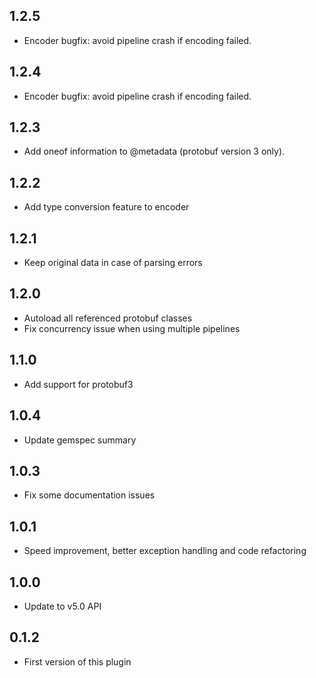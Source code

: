 ## 1.2.5
  - Encoder bugfix: avoid pipeline crash if encoding failed.

## 1.2.4
  - Encoder bugfix: avoid pipeline crash if encoding failed.

## 1.2.3
  - Add oneof information to @metadata (protobuf version 3 only).

## 1.2.2
  - Add type conversion feature to encoder

## 1.2.1
  - Keep original data in case of parsing errors

## 1.2.0
  - Autoload all referenced protobuf classes
  - Fix concurrency issue when using multiple pipelines

## 1.1.0
  - Add support for protobuf3

## 1.0.4
  - Update gemspec summary

## 1.0.3
  - Fix some documentation issues

## 1.0.1
 - Speed improvement, better exception handling and code refactoring

## 1.0.0
 - Update to v5.0 API

## 0.1.2
 - First version of this plugin
